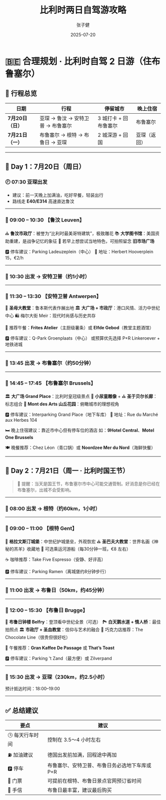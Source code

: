 ﻿---
title: 比利时两日自驾游攻略
date: 2025-07-20
author: 张子健
layout: note
categories: [旅行, 比利时]
tags: [自驾, 布鲁日, 根特, 亚琛出发]
excerpt: 亚琛出发，两天自驾游览比利时五城的详细攻略，包括路线、美食、停车和景点讲解。

---

# 🇧🇪 合理规划 · 比利时自驾 2 日游（住布鲁塞尔）

## 📌 行程总览

| 日期           | 行程                    | 停留城市          | 晚上住宿   |
| ------------ | --------------------- | ------------- | ------ |
| **7月20日（日）** | 亚琛 → 鲁汶 → 安特卫普 → 布鲁塞尔 | 3 城打卡 + 回布鲁塞尔 | 布鲁塞尔   |
| **7月21日（一）** | 布鲁塞尔 → 根特 → 布鲁日 → 亚琛  | 2 城深游 + 回国    | 亚琛（返回） |

---

## 📅 Day 1：7月20日（周日）

### 🕗 07:30 亚琛出发

* 建议：前一天晚上加满油，吃好早餐，轻装出行
* 路线走 **E40/E314** 高速直达鲁汶

---

### 🚩 09:00 – 10:30 【鲁汶 Leuven】

⛪ **鲁汶市政厅**：被誉为“比利时最美哥特建筑”，极致雕花
📚 **大学图书馆**：美国资助重建，是战争记忆的象征
🍺 若早上想尝试当地特色，可拍照留念 **旧市场广场**

🅿️ 停车建议：Parking Ladeuzeplein（中心）
📍 地址：Herbert Hooverplein 15，€2/h

---

### 🚗 10:30 出发 → 安特卫普（约1小时）

---

### 🚩 11:30 – 13:30 【安特卫普 Antwerpen】

🎨 **圣母大教堂**：鲁本斯代表作展出地
🏛️ **大广场 + 市政厅**：港口风情、活力中世纪中心
🛍️ 梅尔大街 Meir：现代时尚感与历史共存

🍴 推荐午餐：**Frites Atelier**（主厨级薯条）或 **Elfde Gebod**（教堂主题酒馆）

🅿️ 停车建议：Q-Park Groenplaats（中心）
或预算优先选择 P+R Linkeroever + 地铁进城

---

### 🚗 13:45 出发 → 布鲁塞尔（约50分钟）

---

### 🚩 14:45 – 17:45 【布鲁塞尔 Brussels】

🏛️ **大广场 Grand Place**：比利时皇冠级景点
👶 **小尿童雕像** + ⛪ **圣于贝尔长廊**：标志组合
🌄 **Mont des Arts 山丘花园**：俯瞰城市的理想视角

🅿️ 停车建议：Interparking Grand Place（地下车库）
📍 地址：Rue du Marché aux Herbes 104

🛏️ 晚上住宿建议：靠近市中心但有停车位的酒店
如：**9Hotel Central**、**Motel One Brussels**

🍽️ 晚餐推荐：Chez Léon（青口锅）或 **Noordzee Mer du Nord**（海鲜快餐）

---

## 📅 Day 2：7月21日（周一 · 比利时国王节）

> 📢 提醒：当天是国王节，布鲁塞尔市中心可能交通管制。好消息是你已经在布鲁塞尔，出城不会受影响。

---

### 🚗 08:00 出发 → 根特（约60km，1小时）

---

### 🚩 09:00 – 11:00 【根特 Gent】

🏰 **格拉文斯汀城堡**：中世纪护城堡垒，外观恢宏
⛪ **圣巴夫大教堂**：世界名画《神秘的羔羊》收藏地
🚤 可选乘运河游船（每30分钟一班，€8 左右）

☕ 咖啡推荐：Take Five Espresso（安静、好评高）

🅿️ 停车建议：Parking Ramen（离城堡约8分钟步行）

---

### 🚗 11:00 出发 → 布鲁日（50km，约45分钟）

---

### 🚩 12:00 – 15:30 【布鲁日 Brugge】

🔔 **布鲁日钟楼 Belfry**：登顶看中世纪全景（可选）
🏞️ **白天鹅水道 + 情人桥**：最佳拍照点
🏛️ **市政厅 + 圣血教堂**：信仰与艺术的融合
🍫 巧克力店推荐：The Chocolate Line（很贵但很好吃）

🍴 午餐推荐：**Gran Kaffee De Passage** 或 **That’s Toast**

🅿️ 停车建议：Parking 't Zand（最方便）或 Zilverpand

---

### 🚗 15:30 出发 → 亚琛（230km，约2.5小时）

预计抵达时间：18:00–19:00

---

## ✅ 总结建议

| 要点        | 建议                        |
| --------- | ------------------------- |
| 🕒 每天行车时间 | 控制在 3.5～4 小时左右            |
| ⛽ 加油建议    | 德国出发前加满，回程途中再加            |
| 🅿️ 停车    | 布鲁塞尔、安特卫普、布鲁日务必选地下车库或 P+R |
| 🎫 门票     | 可提前在根特、布鲁日景点官网预订省时间       |
| 🍫 手信     | 布鲁日最丰富，建议最后购买             |

